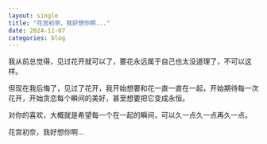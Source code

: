 ```yaml
---
layout: single
title: "花宫初奈，我好想你啊..."
date: 2024-11-07
categories: blog
---
```


我从前总觉得，见过花开就可以了，要花永远属于自己也太没道理了，不可以这样。

但现在我后悔了，见过了花开，我开始想要和花一直一直在一起，开始期待每一次花开，开始贪恋每个瞬间的美好，甚至想要把它变成永恒。

对你的喜欢，大概就是希望每一个在一起的瞬间，可以久一点久一点再久一点。

花宫初奈，我好想你啊…
